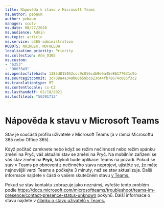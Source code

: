 ```yaml
---
title: Nápověda k stavu v Microsoft Teams
ms.author: pebaum
author: pebaum
manager: scotv
ms.date: 08/27/2020
ms.audience: Admin
ms.topic: article
ms.service: o365-administration
ROBOTS: NOINDEX, NOFOLLOW
localization_priority: Priority
ms.collection: Adm_O365
ms.custom:
- "6253"
- "9003349"
ms.openlocfilehash: 1385d015052ccc9c056cdb9e6a45e86177031c9b
ms.sourcegitcommit: 3c708a4a349b60b59bc623c44fb78674c685f3c2
ms.translationtype: MT
ms.contentlocale: cs-CZ
ms.lasthandoff: 02/18/2021
ms.locfileid: "50291713"
---
```

# <a name="help-with-presence-in-microsoft-teams"></a>Nápověda k stavu v Microsoft Teams

Stav je součástí profilu uživatele v Microsoft Teams (a v rámci Microsoftu 365 nebo Office 365). 

Když počítač zamknete nebo když se režim nečinnosti nebo režim spánku změní na Pryč, váš aktuální stav se změní na Pryč.  Na mobilním zařízení se váš stav změní na **Pryč,**  kdykoli bude aplikace Teams na pozadí. Pokud se stav v Teams po obnovení z nečinného stavu neprojeví, ujistěte se, že máte nejnovější verzi Teams a počkejte 3 minuty, než se stav aktualizuje. Další informace najdete v části o vašem skutečném stavu [v Teams.](https://docs.microsoft.com/microsoftteams/troubleshoot/teams-im-presence/presence-not-show-actual-status)

Pokud se stav kontaktu zobrazuje jako neznámý, vyřešte tento problém podle https://docs.microsoft.com/microsoftteams/troubleshoot/teams-im-presence/contact-presence-status-unknown pokynů.
Další informace o stavu najdete v [článku o stavu uživatelů v Teams.](https://docs.microsoft.com/microsoftteams/presence-admins)

